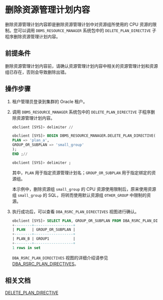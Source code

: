 # 删除资源管理计划内容

删除资源管理计划内容即是删除资源管理计划中对资源组所使用的 CPU 资源的限制。您可以调用 `DBMS_RESOURCE_MANAGER` 系统包中的 `DELETE_PLAN_DIRECTIVE` 子程序删除资源管理计划内容。

## 前提条件

删除资源管理计划内容前，请确认资源管理计划内容中相关的资源管理计划和资源组已存在，否则会导致删除出错。

## 操作步骤

1. 租户管理员登录到集群的 Oracle 租户。

2. 调用 `DBMS_RESOURCE_MANAGER` 系统包中的 `DELETE_PLAN_DIRECTIVE` 子程序删除资源管理计划内容。

   ```sql
   obclient [SYS]> delimiter //

   obclient [SYS]> BEGIN DBMS_RESOURCE_MANAGER.DELETE_PLAN_DIRECTIVE(
   PLAN => 'plan_a',
   GROUP_OR_SUBPLAN => 'small_group'
   );
   END ;//

   obclient [SYS]> delimiter ;
   ```

   其中，`PLAN` 用于指定资源管理计划名；`GROUP_OR_SUBPLAN` 用于指定绑定的资源组。

   本示例中，删除资源组 `small_group` 的 CPU 资源使用限制后，原来使用资源组 `small_group` 的 SQL，将转而使用默认资源组 `OTHER_GROUP` 中限制的资源。

3. 执行成功后，可以查看 `DBA_RSRC_PLAN_DIRECTIVES` 视图进行确认。

   ```sql
   obclient [SYS]> SELECT PLAN, GROUP_OR_SUBPLAN FROM DBA_RSRC_PLAN_DIRECTIVES;
   +--------+------------------+
   | PLAN   | GROUP_OR_SUBPLAN |
   +--------+------------------+
   | PLAN_B | GROUP1           |
   +--------+------------------+
   1 rows in set
   ```

   `DBA_RSRC_PLAN_DIRECTIVES` 视图的详细介绍请参见 [DBA_RSRC_PLAN_DIRECTIVES](../../../../500.system-reference/500.system-view-of-oracle-mode/200.dictionary-view-of-oracle-mode/12500.dba_rsrc_plan_directives-of-oracle-mode.md)。

## 相关文档

[DELETE_PLAN_DIRECTIVE](../../../../400.development-reference/300.pl-reference/400.pl-system-package/1400.dbms-resource-manager-oracle/500.delete-consume-group-oracle.md)
